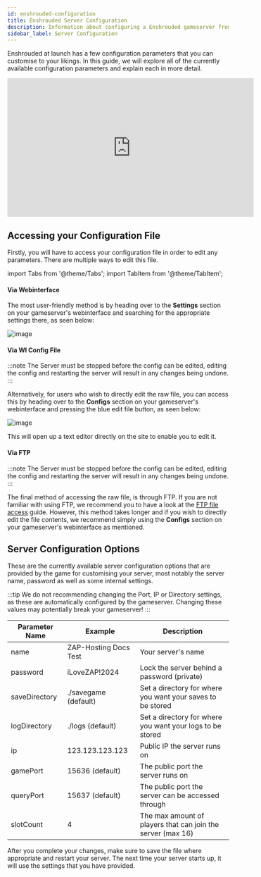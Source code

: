 ```yaml
---
id: enshrouded-configuration
title: Enshrouded Server Configuration
description: Information about configuring a Enshrouded gameserver from ZAP-Hosting - ZAP-Hosting.com documentation
sidebar_label: Server Configuration
---
```


Enshrouded at launch has a few configuration parameters that you can customise to your likings. In this guide, we will explore all of the currently available configuration parameters and explain each in more detail.

<iframe width="560" height="315" src="https://www.youtube.com/embed/wgvfvQdtwN4" title="YouTube video player" frameborder="0" allow="accelerometer; autoplay; clipboard-write; encrypted-media; gyroscope; picture-in-picture" allowfullscreen></iframe>

## Accessing your Configuration File

Firstly, you will have to access your configuration file in order to edit any parameters. There are multiple ways to edit this file.

import Tabs from '@theme/Tabs';
import TabItem from '@theme/TabItem';

<Tabs>
<TabItem value="settings" label="Via Webinterface" default>

#### Via Webinterface

The most user-friendly method is by heading over to the **Settings** section on your gameserver's webinterface and searching for the appropriate settings there, as seen below:

![image](https://github.com/zaphosting/docs/assets/42719082/5e65fc4a-45ec-4696-8170-e7c6384dac8d)

</TabItem>

<TabItem value="configs" label="Via WI Config file">

#### Via WI Config File

:::note
The Server must be stopped before the config can be edited, editing the config and restarting the server will result in any changes being undone.
:::

Alternatively, for users who wish to directly edit the raw file, you can access this by heading over to the **Configs** section on your gameserver's webinterface and pressing the blue edit file button, as seen below:

![image](https://github.com/zaphosting/docs/assets/42719082/dc4699bc-33fa-447d-ac59-2960b3b080f9)

This will open up a text editor directly on the site to enable you to edit it.

</TabItem>

<TabItem value="ftp" label="Via FTP">


#### Via FTP

:::note
The Server must be stopped before the config can be edited, editing the config and restarting the server will result in any changes being undone.
:::

The final method of accessing the raw file, is through FTP. If you are not familiar with using FTP, we recommend you to have a look at the [FTP file access](gameserver-ftpaccess.md) guide. However, this method takes longer and if you wish to directly edit the file contents, we recommend simply using the **Configs** section on your gameserver's webinterface as mentioned.

</TabItem>
</Tabs>

## Server Configuration Options

These are the currently available server configuration options that are provided by the game for customising your server, most notably the server name, password as well as some internal settings.

:::tip
We do not recommending changing the Port, IP or Directory settings, as these are automatically configured by the gameserver. Changing these values may potentially break your gameserver!
:::

| Parameter Name | Example                                 | Description                                                 |
| -------------- | --------------------------------------- | ----------------------------------------------------------- | 
| name           | ZAP-Hosting Docs Test                   | Your server's name                                          |
| password       | iLoveZAP!2024                           | Lock the server behind a password (private)                 |
| saveDirectory  | ./savegame (default)                    | Set a directory for where you want your saves to be stored  |
| logDirectory   | ./logs (default)                        | Set a directory for where you want your logs to be stored   |
| ip             | 123.123.123.123                         | Public IP the server runs on                                |
| gamePort       | 15636 (default)                         | The public port the server runs on                          |
| queryPort      | 15637 (default)                         | The public port the server can be accessed through          |
| slotCount      | 4                                       | The max amount of players that can join the server (max 16) |

After you complete your changes, make sure to save the file where appropriate and restart your server. The next time your server starts up, it will use the settings that you have provided.
